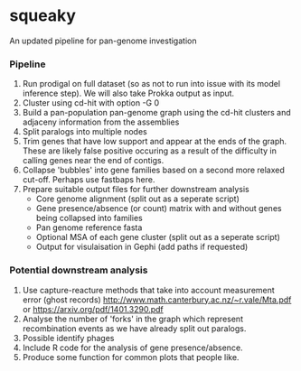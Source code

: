 # squeaky
An updated pipeline for pan-genome investigation


### Pipeline

1. Run prodigal on full dataset (so as not to run into issue with its model inference step). We will also take Prokka output as input.
2. Cluster using cd-hit with option -G 0
3. Build a pan-population pan-genome graph using the cd-hit clusters and adjaceny information from the assemblies
4. Split paralogs into multiple nodes
5. Trim genes that have low support and appear at the ends of the graph. These are likely false positive occuring as a result of the difficulty in calling genes near the end of contigs.
6. Collapse 'bubbles' into gene families based on a second more relaxed cut-off. Perhaps use fastbaps here.
7. Prepare suitable output files for further downstream analysis
    * Core genome alignment (split out as a seperate script)
    * Gene presence/absence (or count) matrix with and without genes being collapsed into families
    * Pan genome reference fasta
    * Optional MSA of each gene cluster (split out as a seperate script)
    * Output for visulaisation in Gephi (add paths if requested)

### Potential downstream analysis

1. Use capture-reacture methods that take into account measurement error (ghost records) http://www.math.canterbury.ac.nz/~r.vale/Mta.pdf or https://arxiv.org/pdf/1401.3290.pdf
2. Analyse the number of 'forks' in the graph which represent recombination events as we have already split out paralogs.
3. Possible identify phages
4. Include R code for the analysis of gene presence/absence.
5. Produce some function for common plots that people like.
